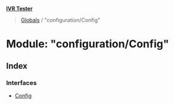 **[IVR Tester](../README.md)**

> [Globals](../README.md) / "configuration/Config"

# Module: "configuration/Config"

## Index

### Interfaces

* [Config](../interfaces/_configuration_config_.config.md)
